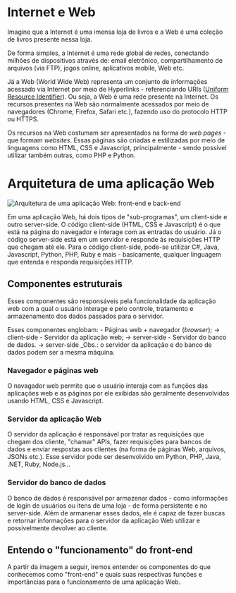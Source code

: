 # Internet e Web

Imagine que a Internet é uma imensa loja de livros e a Web é uma coleção de livros presente nessa loja.

De forma simples, a Internet é uma rede global de redes, conectando milhões de dispositivos através de: email eletrônico, compartilhamento de arquivos (via FTP), jogos online, aplicativos mobile, Web etc. 

Já a Web (World Wide Web) representa um conjunto de informações acessado via Internet por meio de Hyperlinks - referenciando URIs ([Uniform Resource Identifier](https://en.wikipedia.org/wiki/Uniform_Resource_Identifier)). Ou seja, a Web é uma rede presente na Internet. Os recursos presentes na Web são normalmente acessados por meio de navegadores (Chrome, Firefox, Safari etc.), fazendo uso do protocolo HTTP ou HTTPS.

Os recursos na Web costumam ser apresentados na forma de _web pages_ - que formam _websites_. Essas páginas são criadas e estilizadas por meio de linguagens como HTML, CSS e Javascript, principalmente - sendo possível utilizar também outras, como PHP e Python.

# Arquitetura de uma aplicação Web

![Arquitetura de uma aplicação Web: front-end e back-end](https://github.com/Haltz01/Ganesh_PingWeb2020_Aula01/blob/master/arquitetura_web_back_front.png "Arquitetura de um web app")

Em uma aplicação Web, há dois tipos de "sub-programas", um client-side e outro server-side. O código client-side (HTML, CSS e Javascript) é o que está na página do navegador e interage com as entradas do usuário. Já o código server-side está em um servidor e responde às requisições HTTP que chegam até ele. Para o código client-side, pode-se utilizar C#, Java, Javascript, Python, PHP, Ruby e mais - basicamente, qualquer linguagem que entenda e responda requisições HTTP.

## Componentes estruturais

Esses componentes são responsáveis pela funcionalidade da aplicação web com a qual o usuário interage e pelo controle, tratamento e armazenamento dos dados passados para o servidor. 

Esses componentes englobam:
    - Páginas web + navegador (_browser_); -> client-side
    - Servidor da aplicação web; -> server-side
    - Servidor do banco de dados. -> server-side
_Obs.: o servidor da aplicação e do banco de dados podem ser a mesma máquina.

### Navegador e páginas web
O navagador web permite que o usuário interaja com as funções das aplicações web e as páginas por ele exibidas são geralmente desenvolvidas usando HTML, CSS e Javascript.

### Servidor da aplicação Web 
O servidor da aplicação é responsável por tratar as requisições que chegam dos cliente, "chamar" APIs, fazer requisições para bancos de dados e enviar respostas aos clientes (na forma de páginas Web, arquivos, JSONs etc.). Esse servidor pode ser desenvolvido em Python, PHP, Java, .NET, Ruby, Node.js...

### Servidor do banco de dados
O banco de dados é responsável por armazenar dados - como informações de login de usuários ou itens de uma loja - de forma persistente e no server-side. Além de armanenar esses dados, ele é capaz de fazer buscas e retornar informações para o servidor da aplicação Web utilizar e possivelmente devolver ao cliente.

## Entendo o "funcionamento" do front-end

A partir da imagem a seguir, iremos entender os componentes do que conhecemos como "front-end" e quais suas respectivas funções e importâncias para o funcionamento de uma aplicação Web.